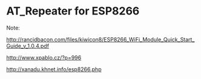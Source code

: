 # AT_Repeater for ESP8266

Note:

http://rancidbacon.com/files/kiwicon8/ESP8266_WiFi_Module_Quick_Start_Guide_v_1.0.4.pdf

http://www.xpablo.cz/?p=996

http://xanadu.khnet.info/esp8266.php 